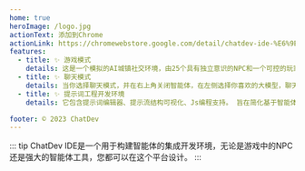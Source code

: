 ```yaml
---
home: true
heroImage: /logo.jpg
actionText: 添加到Chrome
actionLink: https://chromewebstore.google.com/detail/chatdev-ide-%E6%9E%84%E5%BB%BA%E4%BD%A0%E7%9A%84%E6%99%BA%E8%83%BD%E4%BD%93/dopllopmmfnghbahgbdejnkebfcmomej?hl=zh
features:
  - title: ✨ 游戏模式
    details: 这是一个模拟的AI城镇社交环境，由25个具有独立意识的NPC和一个可控的玩家组成，所有角色都可以自定义，你可以设计一个数学家，一个心理分析专家来解决你的各种问题，你只需要定义一个合理的提示词角色定义。
  - title: ✨ 聊天模式
    details: 当你选择聊天模式，并在右上角关闭智能体，在左侧选择你喜欢的大模型，聊天模式将是一个整合各种大模型聊天界面。
  - title: ✨ 提示词工程开发环境
    details: 它包含提示词编辑器、提示流结构可视化、Js编程支持。 旨在简化基于智能体的端到端开发周期，从构思、原型、测试、评估。它使提示词工程变得更加容易，并使您能够构建具有生产质量的智能体应用。

footer: © 2023 ChatDev
---
```


::: tip
ChatDev IDE是一个用于构建智能体的集成开发环境，无论是游戏中的NPC还是强大的智能体工具，您都可以在这个平台设计。
:::
